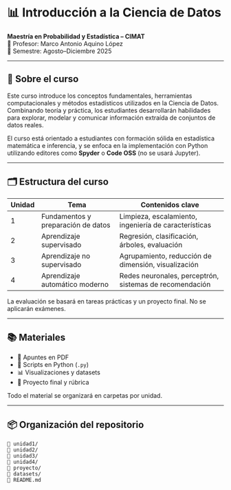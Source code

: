 # 📊 Introducción a la Ciencia de Datos
**Maestría en Probabilidad y Estadística – CIMAT**  
📍 Profesor: Marco Antonio Aquino López  
📆 Semestre: Agosto–Diciembre 2025

---

## 🧠 Sobre el curso

Este curso introduce los conceptos fundamentales, herramientas computacionales y métodos estadísticos utilizados en la Ciencia de Datos. Combinando teoría y práctica, los estudiantes desarrollarán habilidades para explorar, modelar y comunicar información extraída de conjuntos de datos reales.

El curso está orientado a estudiantes con formación sólida en estadística matemática e inferencia, y se enfoca en la implementación con Python utilizando editores como **Spyder** o **Code OSS** (no se usará Jupyter).

---

## 🗂 Estructura del curso

| Unidad | Tema | Contenidos clave |
|-------|------|-------------------|
| 1 | Fundamentos y preparación de datos | Limpieza, escalamiento, ingeniería de características |
| 2 | Aprendizaje supervisado | Regresión, clasificación, árboles, evaluación |
| 3 | Aprendizaje no supervisado | Agrupamiento, reducción de dimensión, visualización |
| 4 | Aprendizaje automático moderno | Redes neuronales, perceptrón, sistemas de recomendación |

La evaluación se basará en tareas prácticas y un proyecto final. No se aplicarán exámenes.

---

## 📚 Materiales

- 📄 Apuntes en PDF
- 🐍 Scripts en Python (`.py`)
- 📊 Visualizaciones y datasets
- 📁 Proyecto final y rúbrica

Todo el material se organizará en carpetas por unidad.

---

## 📦 Organización del repositorio

```plaintext
📁 unidad1/
📁 unidad2/
📁 unidad3/
📁 unidad4/
📁 proyecto/
📁 datasets/
📄 README.md

